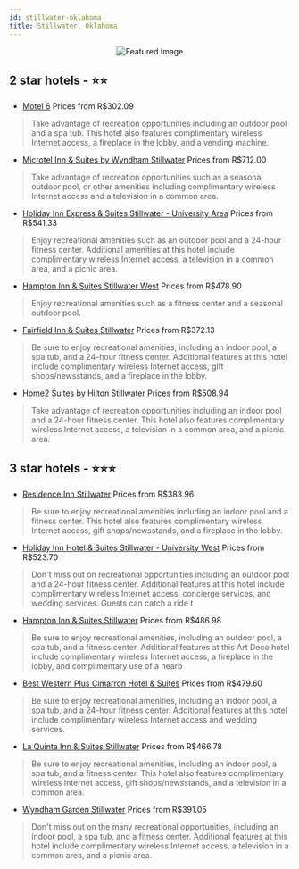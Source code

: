 ```yaml
---
id: stillwater-oklahoma
title: Stillwater, Oklahoma
---
```


<center><img src="https://i.travelapi.com/hotels/1000000/1000000/996400/996338/cb092c73_z.jpg" alt="Featured Image" /></center>


##  2 star hotels - ⭐️⭐️

-    [Motel 6](https://us.hurb.com/hotels/stillwater/motel-6-JNP-JP908223?cmp=18055) Prices from R$302.09
   > Take advantage of recreation opportunities including an outdoor pool and a spa tub. This hotel also features complimentary wireless Internet access, a fireplace in the lobby, and a vending machine.
-    [Microtel Inn & Suites by Wyndham Stillwater](https://us.hurb.com/hotels/stillwater/microtel-inn-suites-by-wyndham-stillwater-JNP-JP989768?cmp=18055) Prices from R$712.00
   > Take advantage of recreation opportunities such as a seasonal outdoor pool, or other amenities including complimentary wireless Internet access and a television in a common area.
-    [Holiday Inn Express & Suites Stillwater - University Area](https://us.hurb.com/hotels/stillwater/holiday-inn-express-suites-stillwater-university-area-JNP-JP407480?cmp=18055) Prices from R$541.33
   > Enjoy recreational amenities such as an outdoor pool and a 24-hour fitness center. Additional amenities at this hotel include complimentary wireless Internet access, a television in a common area, and a picnic area.
-    [Hampton Inn & Suites Stillwater West](https://us.hurb.com/hotels/stillwater/hampton-inn-suites-stillwater-west-JNP-JP347879?cmp=18055) Prices from R$478.90
   > Enjoy recreational amenities such as a fitness center and a seasonal outdoor pool.
-    [Fairfield Inn & Suites Stillwater](https://us.hurb.com/hotels/stillwater/fairfield-inn-suites-stillwater-JNP-JP257153?cmp=18055) Prices from R$372.13
   > Be sure to enjoy recreational amenities, including an indoor pool, a spa tub, and a 24-hour fitness center. Additional features at this hotel include complimentary wireless Internet access, gift shops/newsstands, and a fireplace in the lobby.
-    [Home2 Suites by Hilton Stillwater](https://us.hurb.com/hotels/stillwater/home2-suites-by-hilton-stillwater-JNP-JP285007?cmp=18055) Prices from R$508.94
   > Take advantage of recreation opportunities including an indoor pool and a 24-hour fitness center. This hotel also features complimentary wireless Internet access, a television in a common area, and a picnic area.

##  3 star hotels - ⭐️⭐️⭐️

-    [Residence Inn Stillwater](https://us.hurb.com/hotels/stillwater/residence-inn-stillwater-JNP-JP087567?cmp=18055) Prices from R$383.96
   > Be sure to enjoy recreational amenities including an indoor pool and a fitness center. This hotel also features complimentary wireless Internet access, gift shops/newsstands, and a fireplace in the lobby.
-    [Holiday Inn Hotel & Suites Stillwater - University West](https://us.hurb.com/hotels/stillwater/holiday-inn-hotel-suites-stillwater-university-west-JNP-JP255899?cmp=18055) Prices from R$523.70
   > Don't miss out on recreational opportunities including an outdoor pool and a 24-hour fitness center. Additional features at this hotel include complimentary wireless Internet access, concierge services, and wedding services. Guests can catch a ride t
-    [Hampton Inn & Suites Stillwater](https://us.hurb.com/hotels/stillwater/hampton-inn-suites-stillwater-JNP-JP847272?cmp=18055) Prices from R$486.98
   > Be sure to enjoy recreational amenities, including an outdoor pool, a spa tub, and a fitness center. Additional features at this Art Deco hotel include complimentary wireless Internet access, a fireplace in the lobby, and complimentary use of a nearb
-    [Best Western Plus Cimarron Hotel & Suites](https://us.hurb.com/hotels/stillwater/best-western-plus-cimarron-hotel-suites-JNP-JP970751?cmp=18055) Prices from R$479.60
   > Be sure to enjoy recreational amenities, including an indoor pool, a spa tub, and a 24-hour fitness center. Additional features at this hotel include complimentary wireless Internet access and wedding services.
-    [La Quinta Inn & Suites Stillwater](https://us.hurb.com/hotels/stillwater/la-quinta-inn-suites-stillwater-JNP-JP617167?cmp=18055) Prices from R$466.78
   > Be sure to enjoy recreational amenities, including an indoor pool, a spa tub, and a fitness center. This hotel also features complimentary wireless Internet access, gift shops/newsstands, and a television in a common area.
-    [Wyndham Garden Stillwater](https://us.hurb.com/hotels/stillwater/wyndham-garden-stillwater-JNP-JP316053?cmp=18055) Prices from R$391.05
   > Don't miss out on the many recreational opportunities, including an indoor pool, a spa tub, and a fitness center. Additional features at this hotel include complimentary wireless Internet access, a television in a common area, and a picnic area.
